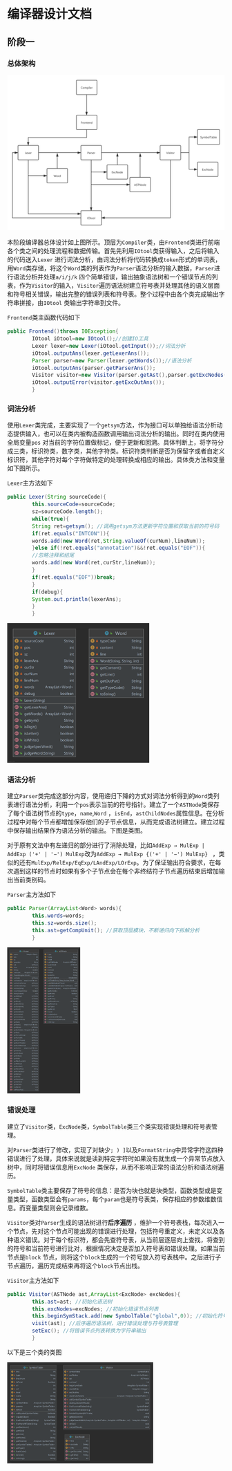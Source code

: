 # 编译器设计文档

## 阶段一

### 总体架构

![](pic/Compiler1.png)

本阶段编译器总体设计如上图所示。顶层为`Compiler`类，由`Frontend`类进行前端各个类之间的处理流程和数据传输。首先先利用`IOtool`类获得输入，之后将输入的代码送入`Lexer`
进行词法分析，由词法分析将代码转换成`token`形式的单词表，用`Word`类存储，将这个`Word`类的列表作为`Parser`语法分析的输入数据，`Parser`进行语法分析并处理`a/i/j/k`
四个简单错误，输出抽象语法树和一个错误节点的列表，作为`Visitor`的输入，`Visitor`遍历语法树建立符号表并处理其他的语义层面和符号相关错误，输出完整的错误列表和符号表。整个过程中由各个类完成输出字符串拼接，由`IOtool`
类输出字符串到文件。

`Frontend`类主函数代码如下

```Java
public Frontend()throws IOException{
        IOtool iOtool=new IOtool();//创建IO工具
        Lexer lexer=new Lexer(iOtool.getInput());//词法分析
        iOtool.outputAns(lexer.getLexerAns());
        Parser parser=new Parser(lexer.getWords());//语法分析
        iOtool.outputAns(parser.getParserAns());
        Visitor visitor=new Visitor(parser.getAst(),parser.getExcNodes());//符号表管理与错误处理
        iOtool.outputError(visitor.getExcOutAns());
        }
```

### 词法分析

使用`Lexer`类完成，主要实现了一个`getsym`方法，作为接口可以单独给语法分析动态提供输入，也可以在类内被构造函数调用输出词法分析的输出。同时在类内使用全局变量`pos`
对当前的字符位置做标记，便于更新和回溯。具体判断上，将字符分成三类，标识符类，数字类，其他字符类。标识符类判断是否为保留字或者自定义标识符，其他字符对每个字符做特定的处理转换成相应的输出。具体类方法和变量如下图所示。

`Lexer`主方法如下

```Java
public Lexer(String sourceCode){
        this.sourceCode=sourceCode;
        sz=sourceCode.length();
        while(true){
        String ret=getsym(); //调用getsym方法更新字符位置和获取当前的符号码
        if(ret.equals("INTCON")){
        words.add(new Word(ret,String.valueOf(curNum),lineNum));
        }else if(!ret.equals("annotation")&&!ret.equals("EOF")){
        //忽略注释和结尾
        words.add(new Word(ret,curStr,lineNum));
        }
        if(ret.equals("EOF"))break;
        }
        if(debug){
        System.out.println(lexerAns);
        }
        }
```

<img src="pic/Lexer_Word.png" style="zoom: 33%;" />

### 语法分析

建立`Parser`类完成这部分内容，使用递归下降的方式对词法分析得到的`Word`类列表进行语法分析，利用一个`pos`表示当前的符号指针。建立了一个`ASTNode`类保存了每个语法树节点的`type`，`name`,`Word`
，`isEnd`，`astChildNodes`属性信息。在分析过程中对每个节点都增加保存他们的子节点信息，从而完成语法树建立。建立过程中保存输出结果作为语法分析的输出。下图是类图。

对于原有文法中有左递归的部分进行了消除处理，比如`AddExp → MulExp | AddExp ('+' | '−') MulExp`改为`AddExp → MulExp {('+' | '−') MulExp} `
，类似的还有`MulExp/RelExp/EqExp/LAndExp/LOrExp`。为了保证输出符合要求，在每次遇到这样的节点时如果有多个子节点会在每个非终结符子节点遍历结束后增加输出当前类别码。

`Parser`主方法如下

```Java
public Parser(ArrayList<Word> words){
        this.words=words;
        this.sz=words.size();
        this.ast=getCompUnit(); //获取顶层模块，不断递归向下拆解分析
        }
```

<img src="pic/Parser_ASTNode.png" style="zoom: 33%;" />

### 错误处理

建立了`Visitor`类，`ExcNode`类，`SymbolTable`类三个类实现错误处理和符号表管理。

对`Parser`类进行了修改，实现了对缺少`; ) ]`以及`FormatString`中异常字符这四种错误进行了处理，具体来说就是读到特定字符时如果没有就生成一个异常节点放入树中，同时将错误信息用`ExcNode`
类保存，从而不影响正常的语法分析和语法树遍历。

`SymbolTable`类主要保存了符号的信息：是否为块也就是块类型，函数类型或是变量类型，函数类型会有`params`，每个`param`也是符号表类，保存相应的参数维数信息。而变量类型则会记录维数。

`Visitor`类对`Parser`生成的语法树进行**后序遍历**
，维护一个符号表栈，每次进入一个节点，先对这个节点可能出现的错误进行处理，包括符号重定义，未定义以及各种语义错误。对于每个标识符，都会先查符号表，从当前层逐层向上查找，将查到的符号和当前符号进行比对，根据情况决定是否加入符号表和错误处理。如果当前节点是`block`
节点，则将这个`block`生成的一个符号放入符号表栈中。之后进行子节点遍历，遍历完成结束再将这个`block`节点出栈。

`Visitor`主方法如下

```java
public Visitor(ASTNode ast,ArrayList<ExcNode> excNodes){
        this.ast=ast; //初始化语法树
        this.excNodes=excNodes; //初始化错误节点列表
        this.beginSymStack.add(new SymbolTable("global",0)); //初始化符号表，建立顶层符号表对象
        visit(ast); //后序遍历语法树，进行错误处理与符号表管理
        setExc(); //将错误节点列表转换为字符串输出
        }
```

以下是三个类的类图

<img src="pic/ExcNode_Visitor_SymbolTable.png" style="zoom: 33%;" />



